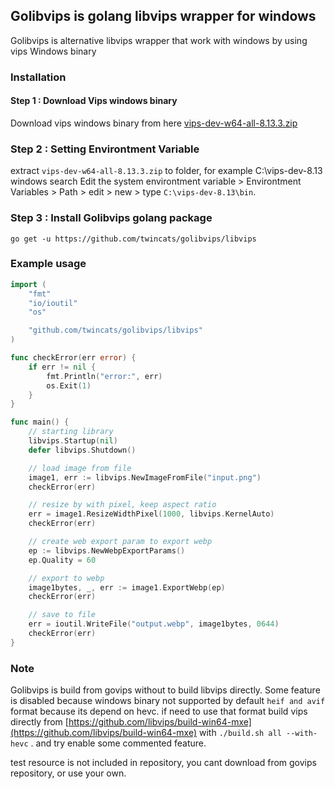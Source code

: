 ## Golibvips is golang libvips wrapper for windows

Golibvips is alternative libvips wrapper that work with windows by using vips Windows binary

### Installation

#### Step 1 : Download Vips windows binary

Download vips windows binary from here [vips-dev-w64-all-8.13.3.zip](https://github.com/libvips/build-win64-mxe/releases/download/v8.13.3/vips-dev-w64-all-8.13.3.zip)

### Step 2 : Setting Environtment Variable

extract `vips-dev-w64-all-8.13.3.zip` to folder, for example C:\vips-dev-8.13
windows search Edit the system environtment variable > Environtment Variables > Path > edit > new > type `C:\vips-dev-8.13\bin`.

### Step 3 : Install Golibvips golang package

`go get -u https://github.com/twincats/golibvips/libvips`

### Example usage

```go
import (
	"fmt"
	"io/ioutil"
	"os"

	"github.com/twincats/golibvips/libvips"
)

func checkError(err error) {
	if err != nil {
		fmt.Println("error:", err)
		os.Exit(1)
	}
}

func main() {
	// starting library
	libvips.Startup(nil)
	defer libvips.Shutdown()

	// load image from file
	image1, err := libvips.NewImageFromFile("input.png")
	checkError(err)

	// resize by with pixel, keep aspect ratio
	err = image1.ResizeWidthPixel(1000, libvips.KernelAuto)
	checkError(err)

	// create web export param to export webp
	ep := libvips.NewWebpExportParams()
	ep.Quality = 60

	// export to webp
	image1bytes, _, err := image1.ExportWebp(ep)
	checkError(err)

	// save to file
	err = ioutil.WriteFile("output.webp", image1bytes, 0644)
	checkError(err)
}
```

### Note

Golibvips is build from govips without to build libvips directly. Some feature is disabled because windows binary not supported by default `heif and avif` format because its depend on hevc. if need to use that format build vips directly from [https://github.com/libvips/build-win64-mxe](https://github.com/libvips/build-win64-mxe) with `./build.sh all --with-hevc` . and try enable some commented feature.

test resource is not included in repository, you cant download from govips repository, or use your own.
